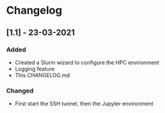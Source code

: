 # Changelog

## [1.1] - 23-03-2021

### Added
- Created a Slurm wizard to configure the HPC environment
- Logging feature
- This CHANGELOG.md

### Changed
- First start the SSH tunnel, then the Jupyter environment
